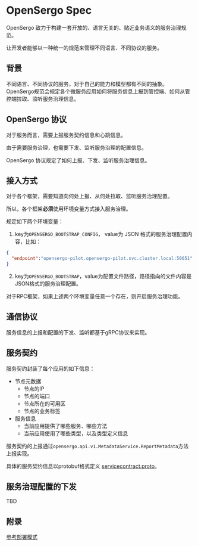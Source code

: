 # OpenSergo Spec

OpenSergo 致力于构建一套开放的、语言无关的、贴近业务语义的服务治理规范。

让开发者能够以一种统一的规范来管理不同语言、不同协议的服务。

## 背景

不同语言、不同协议的服务，对于自己的能力和模型都有不同的抽象。OpenSergo规范会规定各个微服务应用如何将服务信息上报到管控端、如何从管控端拉取、监听服务治理信息。

## OpenSergo 协议

对于服务而言，需要上报服务契约信息和心跳信息。

由于需要服务治理，也需要下发、监听服务治理的配置信息。

OpenSergo 协议规定了如何上报、下发、监听服务治理信息。

## 接入方式

对于各个框架，需要知道向何处上报、从何处拉取、监听服务治理配置。

所以，各个框架**必须**使用环境变量方式接入服务治理。

规定如下两个环境变量：

1. key为`OPENSERGO_BOOTSTRAP_CONFIG`，
  value为 JSON 格式的服务治理配置内容，比如：

  ```json
  {
    "endpoint":"opensergo-pilot.opensergo-pilot.svc.cluster.local:50051"
  }
  ```

2. key为`OPENSERGO_BOOTSTRAP`，value为配置文件路径，路径指向的文件内容是JSON格式的服务治理配置。

对于RPC框架，如果上述两个环境变量任意一个存在，则开启服务治理功能。

## 通信协议

服务信息的上报和配置的下发、监听都基于gRPC协议来实现。

## 服务契约

服务契约封装了每个应用的如下信息：

* 节点元数据
  * 节点的IP
  * 节点的端口
  * 节点所在的可用区
  * 节点的业务标签
* 服务信息
  * 当前应用提供了哪些服务、哪些方法
  * 当前应用使用了哪些类型，以及类型定义信息

服务契约的上报通过`opensergo.api.v1.MetadataService.ReportMetadata`方法上报实现。

具体的服务契约信息以protobuf格式定义 [servicecontract.proto](../proto/servicecontract.proto)。

## 服务治理配置的下发

TBD

## 附录

[参考部署模式](./reference-depoyment.md)
